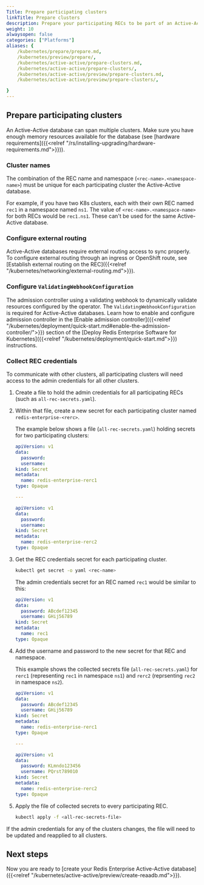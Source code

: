 ```yaml
---
Title: Prepare participating clusters
linkTitle: Prepare clusters
description: Prepare your participating RECs to be part of an Active-Active database deployment.
weight: 10
alwaysopen: false
categories: ["Platforms"]
aliases: {
    /kubernetes/prepare/prepare.md,
    /kubernetes/preview/prepare/,
    /kubernetes/active-active/prepare-clusters.md,
    /kubernetes/active-active/prepare-clusters/,
    /kubernetes/active-active/preview/prepare-clusters.md,
    /kubernetes/active-active/preview/prepare-clusters/,

}
---
```


## Prepare participating clusters

An Active-Active database can span multiple clusters. Make sure you have enough memory resources available for the database (see [hardware requirements]({{<relref "/rs/installing-upgrading/hardware-requirements.md">}})).

### Cluster names

The combination of the REC name and namespace (`<rec-name>.<namespace-name>`) must be unique for each participating cluster the Active-Active database.

For example, if you have two K8s clusters, each with their own REC named `rec1` in a namespace named `ns1`. The value of `<rec-name>.<namespace-name>` for both RECs would be `rec1.ns1`. These can't be used for the same Active-Active database.


### Configure external routing

Active-Active databases require external routing access to sync properly. To configure external routing through an ingress or OpenShift route, see [Establish external routing on the REC]({{<relref "/kubernetes/networking/external-routing.md">}}).

### Configure `ValidatingWebhookConfiguration`

The admission controller using a validating webhook to dynamically validate resources configured by the operator. The `ValidatingWebhookConfiguration` is required for Active-Active databases. Learn how to enable and configure admission controller in the [Enable admission controller]({{<relref "/kubernetes/deployment/quick-start.md#enable-the-admission-controller/">}}) section of the [Deploy Redis Enterprise Software for Kubernetes]({{<relref "/kubernetes/deployment/quick-start.md">}}) instructions.


### Collect REC credentials

To communicate with other clusters, all participating clusters will need access to the admin credentials for all other clusters.

1. Create a file to hold the admin credentials for all participating RECs (such as `all-rec-secrets.yaml`).

1. Within that file, create a new secret for each participating cluster named `redis-enterprise-<rerc>`.

    The example below shows a file (`all-rec-secrets.yaml`) holding secrets for two participating clusters:

    ```yaml
    apiVersion: v1
    data:
      password: 
      username: 
    kind: Secret
    metadata:
      name: redis-enterprise-rerc1
    type: Opaque

    ---

    apiVersion: v1
    data:
      password: 
      username: 
    kind: Secret
    metadata:
      name: redis-enterprise-rerc2
    type: Opaque

    ```

1. Get the REC credentials secret for each participating cluster.

    ```sh
    kubectl get secret -o yaml <rec-name>
    ```

    The admin credentials secret for an REC named `rec1` would be similar to this:

    ```yaml
    apiVersion: v1
    data:
      password: ABcdef12345
      username: GHij56789
    kind: Secret
    metadata:
      name: rec1
    type: Opaque
    ```

1. Add the username and password to the new secret for that REC and namespace.

    This example shows the collected secrets file (`all-rec-secrets.yaml`) for `rerc1` (representing `rec1` in namespace `ns1`) and `rerc2` (reprsenting `rec2` in namespace `ns2`).

    ```yaml
    apiVersion: v1
    data:
      password: ABcdef12345
      username: GHij56789
    kind: Secret
    metadata:
      name: redis-enterprise-rerc1
    type: Opaque

    ---

    apiVersion: v1
    data:
      password: KLmndo123456
      username: PQrst789010
    kind: Secret
    metadata:
      name: redis-enterprise-rerc2
    type: Opaque

    ```

1. Apply the file of collected secrets to every participating REC.

    ```sh
    kubectl apply -f <all-rec-secrets-file>
    ```

 If the admin credentials for any of the clusters changes, the file will need to be updated and reapplied to all clusters.

## Next steps

Now you are ready to [create your Redis Enterprise Active-Active database]({{<relref "/kubernetes/active-active/preview/create-reaadb.md">}}).

